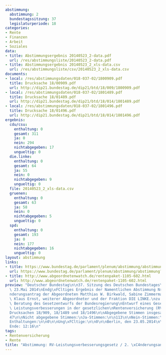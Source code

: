 ```yaml
---
abstimmung:
  abstimmung: 2
  bundestagssitzung: 37
  legislaturperiode: 18
categories:
- Rente
- Finanzen
- Arbeit
- Soziales
data:
- title: Abstimmungsergebnis 20140523_2-data.pdf
  url: /res/abstimmungsliste/20140523_2-data.pdf
- title: Abstimmungsergebnis 20140523_2_xls-data.csv
  url: /res/abstimmungsliste/csv/20140523_2_xls-data.csv
documents:
- local: /res/abstimmungsdaten/018-037-02/1800909.pdf
  title: Drucksache 18/00909.pdf
  url: http://dip21.bundestag.de/dip21/btd/18/009/1800909.pdf
- local: /res/abstimmungsdaten/018-037-02/1801489.pdf
  title: Drucksache 18/01489.pdf
  url: http://dip21.bundestag.de/dip21/btd/18/014/1801489.pdf
- local: /res/abstimmungsdaten/018-037-02/1801496.pdf
  title: Drucksache 18/01496.pdf
  url: http://dip21.bundestag.de/dip21/btd/18/014/1801496.pdf
ergebnis:
  cdu/csu:
    enthaltung: 0
    gesamt: 311
    ja: 0
    nein: 294
    nichtabgegeben: 17
    ungueltig: 0
  die.linke:
    enthaltung: 0
    gesamt: 64
    ja: 55
    nein: 0
    nichtabgegeben: 9
    ungueltig: 0
  file: 20140523_2_xls-data.csv
  gruenen:
    enthaltung: 0
    gesamt: 63
    ja: 58
    nein: 0
    nichtabgegeben: 5
    ungueltig: 0
  spd:
    enthaltung: 0
    gesamt: 193
    ja: 0
    nein: 177
    nichtabgegeben: 16
    ungueltig: 0
layout: abstimmung
links:
- title: https://www.bundestag.de/parlament/plenum/abstimmung/abstimmung?id=271
  url: https://www.bundestag.de/parlament/plenum/abstimmung/abstimmung?id=271
- title: http://www.abgeordnetenwatch.de/rentenpaket-1105-602.html
  url: http://www.abgeordnetenwatch.de/rentenpaket-1105-602.html
preview: "Deutscher Bundestag\n\n37. Sitzung des Deutschen Bundestages\nam Freitag,\
  \ 23.Mai 2014\nEndg\xFCltiges Ergebnis der Namentlichen Abstimmung Nr. 2\n\n\xC4\
  nderungsantrag der Abgeordneten Matthias W. Birkwald, Sabine Zimmermann\n(Zwickau),\
  \ Klaus Ernst, weiterer Abgeordneter und der Fraktion DIE LINKE.\nzu der zweiten\
  \ Beratung des Gesetzentwurfs der Bundesregierung\nEntwurf eines Gesetzes \xFCber\
  \ Leistungsverbesserungen in der gesetzlichen\nRentenversicherung (RV-Leistungsverbesserungsgesetz)\n\
  Drucksachen 18/909, 18/1489 und 18/1496\n\nAbgegebene Stimmen insgesamt:\n\n584\n\
  47\n\nNicht abgegebene Stimmen:\nJa-Stimmen:\n\n113\n\nNein-Stimmen:\n\n471\n\n\
  Enthaltungen:\n\n0\n\nUng\xFCltige:\n\n0\n\nBerlin, den 23.05.2014\n\nBeginn: 12:13\n\
  Ende: 12:16\n"
tags:
- Rentenversicherung
- Rente
title: "Abstimmung: RV-Leistungsverbesserungsgesetz / 2. \xC4nderungsantrag"
---
```


